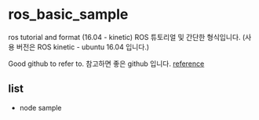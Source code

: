 # ros_basic_sample
ros tutorial and format (16.04 - kinetic)
ROS 튜토리얼 및 간단한 형식입니다. (사용 버전은 ROS kinetic - ubuntu 16.04 입니다.)

Good github to refer to.
참고하면 좋은 github 입니다.
[reference](https://github.com/PigeonSensei)


## list

* node sample

